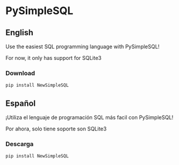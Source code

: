 # PySimpleSQL

## English
Use the easiest SQL programming language with PySimpleSQL!

For now, it only has support for SQLite3

### Download

`pip install NewSimpleSQL`

## Español
¡Utiliza el lenguaje de programación SQL más facil con PySimpleSQL!

Por ahora, solo tiene soporte son SQLite3

### Descarga

`pip install NewSimpleSQL`